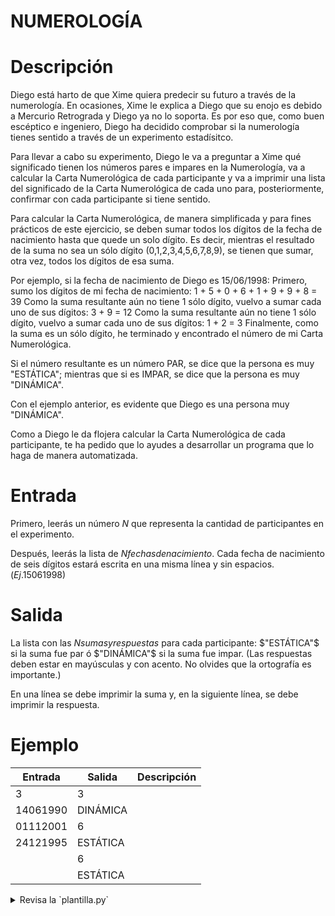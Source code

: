 # NUMEROLOGÍA

# Descripción

Diego está harto de que Xime quiera predecir su futuro a través de la numerología.
En ocasiones, Xime le explica a Diego que su enojo es debido a Mercurio Retrograda y Diego ya no lo soporta.
Es por eso que, como buen escéptico e ingeniero, Diego ha decidido comprobar si la numerología tienes sentido a través de un experimento estadísitco.

Para llevar a cabo su experimento, Diego le va a preguntar a Xime qué significado tienen los números pares e impares en la Numerología, va a calcular la Carta Numerológica de cada participante y va a imprimir una lista del significado de la Carta Numerológica de cada uno para, posteriormente, confirmar con cada participante si tiene sentido.

Para calcular la Carta Numerológica, de manera simplificada y para fines prácticos de este ejercicio, se deben sumar todos los dígitos de la fecha de nacimiento hasta que quede un solo dígito.
Es decir, mientras el resultado de la suma no sea un sólo dígito (0,1,2,3,4,5,6,7,8,9), se tienen que sumar, otra vez, todos los dígitos de esa suma.

Por ejemplo, si la fecha de nacimiento de Diego es 15/06/1998:
Primero, sumo los dígitos de mi fecha de nacimiento: 1 + 5 + 0 + 6 + 1 + 9 + 9 + 8 = 39
Como la suma resultante aún no tiene 1 sólo dígito, vuelvo a sumar cada uno de sus dígitos: 3 + 9 = 12
Como la suma resultante aún no tiene 1 sólo dígito, vuelvo a sumar cada uno de sus dígitos: 1 + 2 = 3
Finalmente, como la suma es un sólo dígito, he terminado y encontrado el número de mi Carta Numerológica.

Si el número resultante es un número PAR, se dice que la persona es muy "ESTÁTICA"; mientras que si es IMPAR, se dice que la persona es muy "DINÁMICA".

Con el ejemplo anterior, es evidente que Diego es una persona muy "DINÁMICA".

Como a Diego le da flojera calcular la Carta Numerológica de cada participante,
te ha pedido que lo ayudes a desarrollar un programa que lo haga de manera automatizada.

# Entrada

Primero, leerás un número $N$ que representa la cantidad de participantes en el experimento.

Después, leerás la lista de $N fechas de nacimiento$. Cada fecha de nacimiento de seis dígitos
estará escrita en una misma línea y sin espacios. ($Ej. 15061998$)

# Salida

La lista con las $N sumas y respuestas$ para cada participante: $"ESTÁTICA"$ si la suma fue par ó $"DINÁMICA"$ si la suma fue impar.
(Las respuestas deben estar en mayúsculas y con acento. No olvides que la ortografía es importante.)

En una línea se debe imprimir la suma y, en la siguiente línea, se debe imprimir la respuesta.

# Ejemplo

| Entrada  | Salida   | Descripción |
| -------- | -------- | ----------- |
| 3        | 3        |             |
| 14061990 | DINÁMICA |             |
| 01112001 | 6        |             |
| 24121995 | ESTÁTICA |             |
|          | 6        |             |
|          | ESTÁTICA |             |

<details>
<summary>Revisa la `plantilla.py`</summary>
{{plantilla.py}}
</details>
